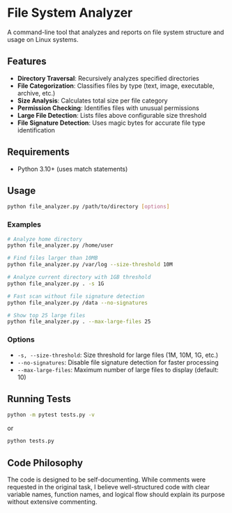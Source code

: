 # File System Analyzer

A command-line tool that analyzes and reports on file system structure and usage on Linux systems.

## Features

- **Directory Traversal**: Recursively analyzes specified directories
- **File Categorization**: Classifies files by type (text, image, executable, archive, etc.)
- **Size Analysis**: Calculates total size per file category
- **Permission Checking**: Identifies files with unusual permissions
- **Large File Detection**: Lists files above configurable size threshold
- **File Signature Detection**: Uses magic bytes for accurate file type identification

## Requirements

- Python 3.10+ (uses match statements)

## Usage

```bash
python file_analyzer.py /path/to/directory [options]
```

### Examples

```bash
# Analyze home directory
python file_analyzer.py /home/user

# Find files larger than 10MB
python file_analyzer.py /var/log --size-threshold 10M

# Analyze current directory with 1GB threshold
python file_analyzer.py . -s 1G

# Fast scan without file signature detection
python file_analyzer.py /data --no-signatures

# Show top 25 large files
python file_analyzer.py . --max-large-files 25
```

### Options

- `-s, --size-threshold`: Size threshold for large files (1M, 10M, 1G, etc.)
- `--no-signatures`: Disable file signature detection for faster processing
- `--max-large-files`: Maximum number of large files to display (default: 10)

## Running Tests

```bash
python -m pytest tests.py -v
```

or

```bash
python tests.py
```

## Code Philosophy

The code is designed to be self-documenting. While comments were requested in the original task, I believe well-structured code with clear variable names, function names, and logical flow should explain its purpose without extensive commenting.
